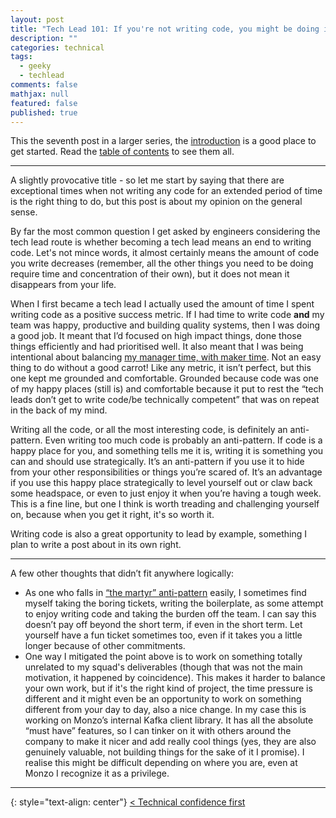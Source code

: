 ```yaml
---
layout: post
title: "Tech Lead 101: If you're not writing code, you might be doing it wrong"
description: ""
categories: technical
tags:
  - geeky
  - techlead
comments: false
mathjax: null
featured: false
published: true
---
```


This the seventh post in a larger series, the [introduction]({{site.url}}/technical/tech-lead-101-intro) is a good place to get started. Read the [table of contents]({{site.url}}/technical/tech-lead-101) to see them all.

----

A slightly provocative title - so let me start by saying that there are exceptional times when not writing any code for an extended period of time is the right thing to do, but this post is about my opinion on the general sense.

By far the most common question I get asked by engineers considering the tech lead route is whether becoming a tech lead means an end to writing code. Let's not mince words, it almost certainly means the amount of code you write decreases (remember, all the other things you need to be doing require time and concentration of their own), but it does not mean it disappears from your life.

When I first became a tech lead I actually used the amount of time I spent writing code as a positive success metric. If I had time to write code **and** my team was happy, productive and building quality systems, then I was doing a good job. It meant that I’d focused on high impact things, done those things efficiently and had prioritised well. It also meant that I was being intentional about balancing [my manager time, with maker time](http://www.paulgraham.com/makersschedule.html). Not an easy thing to do without a good carrot! Like any metric, it isn’t perfect, but this one kept me grounded and comfortable. Grounded because code was one of my happy places (still is) and comfortable because it put to rest the “tech leads don’t get to write code/be technically competent” that was on repeat in the back of my mind.

Writing all the code, or all the most interesting code, is definitely an anti-pattern. Even writing too much code is probably an anti-pattern. If code is a happy place for you, and something tells me it is, writing it is something you can and should use strategically. It’s an anti-pattern if you use it to hide from your other responsibilities or things you’re scared of. It’s an advantage if you use this happy place strategically to level yourself out or claw back some headspace, or even to just enjoy it when you’re having a tough week. This is a fine line, but one I think is worth treading and challenging yourself on, because when you get it right, it's so worth it.

Writing code is also a great opportunity to lead by example, something I plan to write a post about in its own right.

------

A few other thoughts that didn’t fit anywhere logically:

- As one who falls in [“the martyr” anti-pattern]({{site.url}}/technical/tech-lead-101-personal-anti-patterns) easily, I sometimes find myself taking the boring tickets, writing the boilerplate, as some attempt to enjoy writing code and taking the burden off the team. I can say this doesn’t pay off beyond the short term, if even in the short term. Let yourself have a fun ticket sometimes too, even if it takes you a little longer because of other commitments.
- One way I mitigated the point above is to work on something totally unrelated to my squad's deliverables (though that was not the main motivation, it happened by coincidence). This makes it harder to balance your own work, but if it's the right kind of project, the time pressure is different and it might even be an opportunity to work on something different from your day to day, also a nice change. In my case this is working on Monzo’s internal Kafka client library. It has all the absolute “must have” features, so I can tinker on it with others around the company to make it nicer and add really cool things (yes, they are also genuinely valuable, not building things for the sake of it I promise). I realise this might be difficult depending on where you are, even at Monzo I recognize it as a privilege.

----

{: style="text-align: center"}
[< Technical confidence first]({{site.url}}/technical/tech-lead-101-technical-confidence-first)
